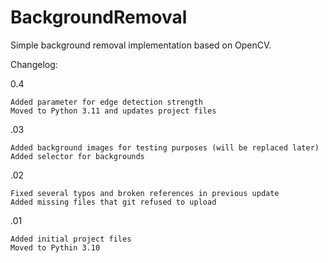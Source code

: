# BackgroundRemoval

Simple background removal implementation based on OpenCV.








Changelog:

0.4

    Added parameter for edge detection strength
    Moved to Python 3.11 and updates project files

.03

    Added background images for testing purposes (will be replaced later)
    Added selector for backgrounds

.02

    Fixed several typos and broken references in previous update
    Added missing files that git refused to upload

.01

    Added initial project files
    Moved to Pythin 3.10


